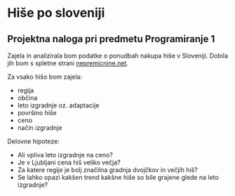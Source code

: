# Hiše po sloveniji
## Projektna naloga pri predmetu Programiranje 1

Zajela in analizirala bom podatke o ponudbah nakupa hiše v Sloveniji. Dobila jih bom s spletne strani [nepremicnine.net](https://www.nepremicnine.net/oglasi-prodaja/hisa/). 

Za vsako hišo bom zajela:
* regija
* občina
* leto izgradnje oz. adaptacije
* površino hiše
* ceno
* način izgradnje

Delovne hipoteze:
* Ali vpliva leto izgradnje na ceno?
* Je v Ljubljani cena hiš veliko večja?
* Za katere regije je bolj značilna gradnja dvojčkov in večjih hiš?
* Se lahko opazi kakšen trend kakšne hiše so bile grajene glede na leto izgradnje?
